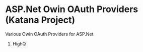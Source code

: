 # ASP.Net Owin OAuth Providers (Katana Project)

Various Owin OAuth Providers for ASP.Net

1. HighQ
